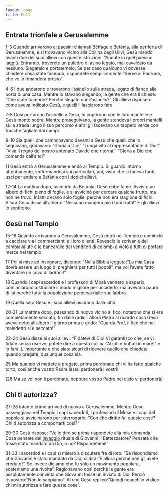 ```yaml
---
layout: page
title: Mc11
---
```


Entrata trionfale a Gerusalemme
-------------------------------

1-3 Quando arrivarono ai paesini chiamati Bètfage e Betània, alla
periferia di Gerusalemme, e si trovavano vicino alla Collina degli
Ulivi, Gesù mandò avanti due dei suoi allievi con queste istruzioni:
“Andate in quel paesino laggiù. Entrando, troverete un puledro di asino
legato, mai cavalcato da nessuno. Slegatelo e portatemelo. Se per caso
qualcuno vi dovesse chiedere cosa state facendo, rispondete
semplicemente:”Serve al Padrone, che ve lo rimanderà presto“.

4-6 I due andarono e trovarono l’asinello sulla strada, legato di fianco
alla porta di una casa. Mentre lo stavano slegando, la gente che era lì
chiese: “Che state facendo? Perchè slegate quell’asinello?” Gli allievi
risposero come aveva indicato Gesù, e quelli li lasciarono fare.

7-8 Così portarono l’asinello a Gesù, lo coprirono con le loro mantelle
e Gesù montò sopra. Mentre proseguivano, la gente stendeva i propri
mantelli sulla strada lungo il suo percorso e altri gli facevano un
tappeto verde con frasche tagliate dai campi.

9-10 Sia quelli che camminavano davanti a Gesù che quelli che lo
seguivano, gridavano: “Gloria a Dio!” “Lunga vita al rappresentante di
Dio!” “Viva il regno del nostro antenato Davide che ritorna!” “Gloria a
Dio che comanda dall’alto!”

11 Gesù entrò a Gerusalemme e andò al Tempio. Si guardò intorno
attentamente, soffermandosi sui particolari, poi, visto che si faceva
tardi, uscì per andare a Betània con i dodici allievi.

12-14 La mattina dopo, uscendo da Betània, Gesù ebbe fame. Avvistò un
albero di fichi pieno di foglie, e si avvicinò per cercare qualche
frutto, ma non ne trovò. Infatti c’erano solo foglie, perchè non era
stagione di fichi. Allora Gesù disse all’albero: “Nessuno mangerà più i
tuoi frutti!” E gli allievi lo sentirono.

Gesù nel Tempio
---------------

15-16 Quando arrivarono a Gerusalemme, Gesù entrò nel Tempio e cominciò
a cacciare via i commercianti e i loro clienti. Rovesciò le scrivanie
dei cambiavalute e le bancarelle dei venditori di colombi e vietò a
tutti di portare merce nel tempio.

17 Poi si mise ad insegnare, dicendo: “Nella Bibbia leggete:”La mia Casa
dovrà essere un luogo di preghiera per tutti i popoli“, ma voi l’avete
fatto diventare un covo di ladroni!”

18 Quando i capi sacerdoti e i professori di Mosè vennero a saperlo,
cominciarono a studiare il modo migliore per ucciderlo, ma avevano paura
di lui perché tutta la popolazione pendeva dalle sue labbra.

19 Quella sera Gesù e i suoi allievi uscirono dalla città.

20-21 La mattina dopo, passando di nuovo vicino al fico, notarono che si
era completamente seccato, fin dalle radici. Allora Pietro si ricordò
cosa Gesù aveva detto all’albero il giorno prima e gridò: “Guarda Prof,
il fico che hai maledetto si è seccato!”

22-24 Gesù disse ai suoi allievi: “Fidatevi di Dio! Vi garantisco che,
se vi fidate senza riserve, potete dire a questa collina:”Alzati e
buttati in mare!" e lo farà. L’importante è che siate sicuri di ricevere
quello che chiedete quando pregate, qualunque cosa sia.

25 Ma quando vi mettete a pregate, prima perdonate chi vi ha fatto
qualche torto, così anche vostro Padre lassù perdonerà i vostri!

(26 Ma se voi non li perdonate, neppure vostro Padre nel cielo vi
perdonerà)

Chi ti autorizza?
-----------------

27-28 Intanto erano arrivati di nuovo a Gerusalemme. Mentre Gesù
passeggiava nel Tempio i capi sacerdoti, i professori di Mosè e i capi
del popolo si avvicinarono per interrogarlo: “Con che diritto fai queste
cose? Chi ti autorizza a comportarti così?”

29-30 Gesù rispose: “Ve lo dirò se prima rispondete alla mia domanda.
Cosa pensate del
[lavaggio](../master/glossario.txt "glossario: battesimo") rituale di
Giovanni il Battezzatore? Pensate che fosse stato mandato da Dio, o no?
Rispondetemi!”

31-33 I sacerdoti e i capi si misero a discutere fra di loro: “Se
rispondiamo che Giovanni è stato mandato da Dio, ci dirà:”E allora
perché non gli avete creduto?" Se invece diciamo che fu solo un
movimento popolare, scateniamo una rivolta“. Ragionavano così perchè la
gente era assolutamente convinta che Giovanni fosse un inviato di Dio.
Perciò risposero:”Non lo sappiamo“. Al che Gesù replicò:”Quindi
neanch’io vi dico chi mi autorizza a fare queste cose“.

